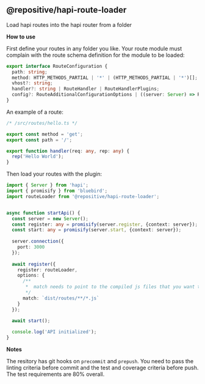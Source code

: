 @repositive/hapi-route-loader
---

Load hapi routes into the hapi router from a folder

**How to use**

First define your routes in any folder you like. Your route module must complain with the route schema definition for the module to be loaded:

```ts
export interface RouteConfiguration {
  path: string;
  method: HTTP_METHODS_PARTIAL | '*' | (HTTP_METHODS_PARTIAL | '*')[];
  vhost?: string;
  handler?: string | RouteHandler | RouteHandlerPlugins;
  config?: RouteAdditionalConfigurationOptions | ((server: Server) => RouteAdditionalConfigurationOptions);
}
```

An example of a route:

```ts
/* /src/routes/hello.ts */

export const method = 'get';
export const path = '/';

export function handler(req: any, rep: any) {
  rep('Hello World');
}
```


Then load your routes with the plugin:

```ts
import { Server } from 'hapi';
import { promisify } from 'bluebird';
import routeLoader from '@repositive/hapi-route-loader';


async function startApi() {
  const server = new Server();
  const register: any = promisify(server.register, {context: server});
  const start: any = promisify(server.start, {context: server});
  
  server.connection({
    port: 3000
  });
  
  await register({
    register: routeLoader,
    options: {
      /**
       *  match needs to point to the compiled js files that you want to load.
       */
      match: `dist/routes/**/*.js`
    }
  });
  
  await start();

  console.log('API initialized');
}

```

**Notes**

The resitory has git hooks on `precommit` and `prepush`. You need to pass the linting criteria before commit and the test and coverage criteria before push. The test requirements are 80% overall.


